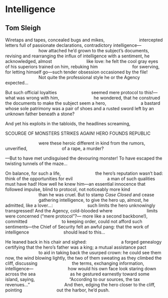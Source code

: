 # Intelligence﻿
## Tom Sleigh
Wiretaps and tapes, concealed
bugs and mikes,
                           intercepted letters
full of passionate declarations, contradictory
intelligence—
                           how attached he’d grown
to the subject’s documents, revising and rearranging
the influx of intelligence
with a sentiment, he acknowledged, almost
                           like love: he felt
the cool gray eyes of his superiors
trained on him, rebuking him
                           for swerving, for letting
himself go—such tender obsession
occasioned by the file!
                           Not quite the professional style
he or the Agency expected…

But such official loyalties
                           seemed mere protocol to this!—
what was wrong with him,
                           he wondered, that he construed
the documents to make the subject
seem a hero,
                           a bastard whose sole patrimony
was a pair of shoes and a rusted sword
left by an unknown father beneath a stone?

And yet his exploits in the tabloids,
the headlines screaming,

SCOURGE OF MONSTERS STRIKES AGAIN!
HERO FOUNDS REPUBLIC

                           were these heroic
different in kind from the rumors,
unverified,
                           of a rape, a murder?

—But to have met undisguised the devouring monster!
To have escaped the twisting tunnels of the maze…

On balance, for such a life,
                           the hero’s reputation wasn’t bad:
think of the opportunities for evil
                           a man of such qualities must have had!
How well he knew him—an essential innocence
that followed impulse, blind
to protocol, not noticeably more kind
                           than he was cruel.
But to stamp _Case Closed_ and cease
                           gathering intelligence,
to give the hero up, almost, he admitted,
like a lover…:
                           such limits the hero
unknowingly transgressed!
And the Agency, cold-blooded where
                           limits were concerned (“mere protocol”?—
more like a second backbone!), committed
                           to keeping order, could not afford
such sentiments—the Chief of Security
felt an awful pang: that the work of intelligence
                           should lead to this…

He leaned back in his chair and sighed:
                           a forged genealogy certifying
that the hero’s father was a king; a mutual
assistance pact
                           to aid in taking back the usurped crown:
he could see them now, the wind
blowing lightly, the two of them sweating
as they climbed the cliff, discussing
                           the terms, exchanging information,
intelligence—
                           how would his own face look
staring down across the sea
                           as he gestured earnestly toward
some island, saying,
                           “According to our sources,
the tax revenues…”
                           And then, edging
the hero closer to the cliff, pointing
                           out the harbor, he’d push.
﻿